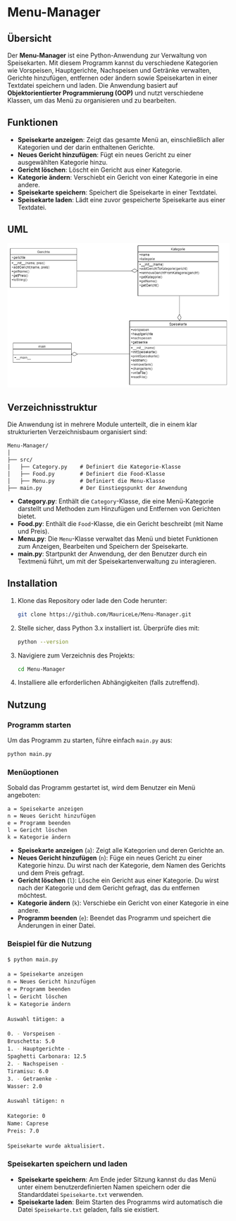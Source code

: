 
# Menu-Manager

## Übersicht
Der **Menu-Manager** ist eine Python-Anwendung zur Verwaltung von Speisekarten. Mit diesem Programm kannst du verschiedene Kategorien wie Vorspeisen, Hauptgerichte, Nachspeisen und Getränke verwalten, Gerichte hinzufügen, entfernen oder ändern sowie Speisekarten in einer Textdatei speichern und laden. Die Anwendung basiert auf **Objektorientierter Programmierung (OOP)** und nutzt verschiedene Klassen, um das Menü zu organisieren und zu bearbeiten.

## Funktionen
- **Speisekarte anzeigen**: Zeigt das gesamte Menü an, einschließlich aller Kategorien und der darin enthaltenen Gerichte.
- **Neues Gericht hinzufügen**: Fügt ein neues Gericht zu einer ausgewählten Kategorie hinzu.
- **Gericht löschen**: Löscht ein Gericht aus einer Kategorie.
- **Kategorie ändern**: Verschiebt ein Gericht von einer Kategorie in eine andere.
- **Speisekarte speichern**: Speichert die Speisekarte in einer Textdatei.
- **Speisekarte laden**: Lädt eine zuvor gespeicherte Speisekarte aus einer Textdatei.

## UML

![](images/UML.png)

## Verzeichnisstruktur
Die Anwendung ist in mehrere Module unterteilt, die in einem klar strukturierten Verzeichnisbaum organisiert sind:

```
Menu-Manager/
│
├── src/
│   ├── Category.py    # Definiert die Kategorie-Klasse
│   ├── Food.py        # Definiert die Food-Klasse
│   ├── Menu.py        # Definiert die Menu-Klasse
├── main.py            # Der Einstiegspunkt der Anwendung
```

- **Category.py**: Enthält die `Category`-Klasse, die eine Menü-Kategorie darstellt und Methoden zum Hinzufügen und Entfernen von Gerichten bietet.
- **Food.py**: Enthält die `Food`-Klasse, die ein Gericht beschreibt (mit Name und Preis).
- **Menu.py**: Die `Menu`-Klasse verwaltet das Menü und bietet Funktionen zum Anzeigen, Bearbeiten und Speichern der Speisekarte.
- **main.py**: Startpunkt der Anwendung, der den Benutzer durch ein Textmenü führt, um mit der Speisekartenverwaltung zu interagieren.

## Installation

1. Klone das Repository oder lade den Code herunter:
   ```bash
   git clone https://github.com/MauriceLe/Menu-Manager.git
   ```

2. Stelle sicher, dass Python 3.x installiert ist. Überprüfe dies mit:
   ```bash
   python --version
   ```

3. Navigiere zum Verzeichnis des Projekts:
   ```bash
   cd Menu-Manager
   ```

4. Installiere alle erforderlichen Abhängigkeiten (falls zutreffend).

## Nutzung

### Programm starten
Um das Programm zu starten, führe einfach `main.py` aus:

```bash
python main.py
```

### Menüoptionen
Sobald das Programm gestartet ist, wird dem Benutzer ein Menü angeboten:

```
a = Speisekarte anzeigen 
n = Neues Gericht hinzufügen 
e = Programm beenden 
l = Gericht löschen 
k = Kategorie ändern
```

- **Speisekarte anzeigen** (`a`): Zeigt alle Kategorien und deren Gerichte an.
- **Neues Gericht hinzufügen** (`n`): Füge ein neues Gericht zu einer Kategorie hinzu. Du wirst nach der Kategorie, dem Namen des Gerichts und dem Preis gefragt.
- **Gericht löschen** (`l`): Lösche ein Gericht aus einer Kategorie. Du wirst nach der Kategorie und dem Gericht gefragt, das du entfernen möchtest.
- **Kategorie ändern** (`k`): Verschiebe ein Gericht von einer Kategorie in eine andere.
- **Programm beenden** (`e`): Beendet das Programm und speichert die Änderungen in einer Datei.

### Beispiel für die Nutzung

```bash
$ python main.py

a = Speisekarte anzeigen 
n = Neues Gericht hinzufügen 
e = Programm beenden 
l = Gericht löschen 
k = Kategorie ändern 

Auswahl tätigen: a

0. - Vorspeisen -
Bruschetta: 5.0
1. - Hauptgerichte -
Spaghetti Carbonara: 12.5
2. - Nachspeisen -
Tiramisu: 6.0
3. - Getraenke -
Wasser: 2.0

Auswahl tätigen: n

Kategorie: 0
Name: Caprese
Preis: 7.0

Speisekarte wurde aktualisiert.
```

### Speisekarten speichern und laden

- **Speisekarte speichern**: Am Ende jeder Sitzung kannst du das Menü unter einem benutzerdefinierten Namen speichern oder die Standarddatei `Speisekarte.txt` verwenden.
- **Speisekarte laden**: Beim Starten des Programms wird automatisch die Datei `Speisekarte.txt` geladen, falls sie existiert.
